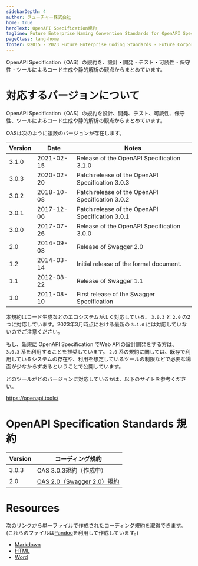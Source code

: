 ```yaml
---
sidebarDepth: 4
author: フューチャー株式会社
home: true
heroText: OpenAPI Specification規約
tagline: Future Enterprise Naming Convention Standards for OpenAPI Specification
pageClass: lang-home
footer: ©2015 - 2023 Future Enterprise Coding Standards - Future Corporation
---
```


OpenAPI Specification（OAS）の規約を、設計・開発・テスト・可読性・保守性・ツールによるコード生成や静的解析の観点からまとめています。

# 対応するバージョンについて
OpenAPI Specification（OAS）の規約を設計、開発、テスト、可読性、保守性、ツールによるコード生成や静的解析の観点からまとめています。

OASは次のように複数のバージョンが存在します。

| Version | Date       | Notes                                            |
|---------|------------|--------------------------------------------------|
| 3.1.0   | 2021-02-15 | Release of the OpenAPI Specification 3.1.0       |
| 3.0.3   | 2020-02-20 | Patch release of the OpenAPI Specification 3.0.3 |
| 3.0.2   | 2018-10-08 | Patch release of the OpenAPI Specification 3.0.2 |
| 3.0.1   | 2017-12-06 | Patch release of the OpenAPI Specification 3.0.1 |
| 3.0.0   | 2017-07-26 | Release of the OpenAPI Specification 3.0.0       |
| 2.0     | 2014-09-08 | Release of Swagger 2.0                           |
| 1.2     | 2014-03-14 | Initial release of the formal document.          |
| 1.1     | 2012-08-22 | Release of Swagger 1.1                           |
| 1.0     | 2011-08-10 | First release of the Swagger Specification       |

本規約はコード生成などのエコシステムがよく対応している、 `3.0.3` と `2.0` の2つに対応しています。2023年3月時点における最新の `3.1.0` には対応していないのでご注意ください。

もし、新規に OpenAPI Specification でWeb APIの設計開発をする方は、 `3.0.3` 系を利用することを推奨しています。 `2.0` 系の規約に関しては、既存で利用しているシステムの存在や、利用を想定しているツールの制限などで必要な場面が少なからずあるということで公開しています。

どのツールがどのバージョンに対応しているかは、以下のサイトを参考ください。

https://openapi.tools/

# OpenAPI Specification Standards 規約

| Version | コーディング規約                                  |
|---------|--------------------------------------------------|
| 3.0.3   | OAS 3.0.3規約（作成中） |
| 2.0     | [OAS 2.0（Swagger 2.0）規約](OpenAPI_Specification_2.0.md) |

# Resources

次のリンクから単一ファイルで作成されたコーディング規約を取得できます。
(これらのファイルは[Pandoc]を利用して作成しています。)

- [Markdown](https://github.com/future-architect/coding-standards/blob/master/documents/forOpenAPISpecification/OpenAPI_Specification_2.0.md)
- [HTML](https://github.com/future-architect/coding-standards/blob/gh-pages/resources/OpenAPI_Specification_2.0.html)
- [Word](https://github.com/future-architect/coding-standards/raw/gh-pages/resources/OpenAPI_Specification_2.0.docx)

[pandoc]: https://pandoc.org/
